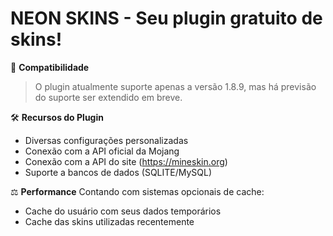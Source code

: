 # NEON SKINS - Seu plugin gratuito de skins!

🧪 **Compatibilidade**
  > O plugin atualmente suporte apenas a versão 1.8.9,
  > mas há previsão do suporte ser extendido em breve.

🛠 **Recursos do Plugin**
- Diversas configurações personalizadas
- Conexão com a API oficial da Mojang
- Conexão com a API do site (https://mineskin.org)
- Suporte a bancos de dados (SQLITE/MySQL)

⚖️ **Performance**
  Contando com sistemas opcionais de cache:
  - Cache do usuário com seus dados temporários
  - Cache das skins utilizadas recentemente


